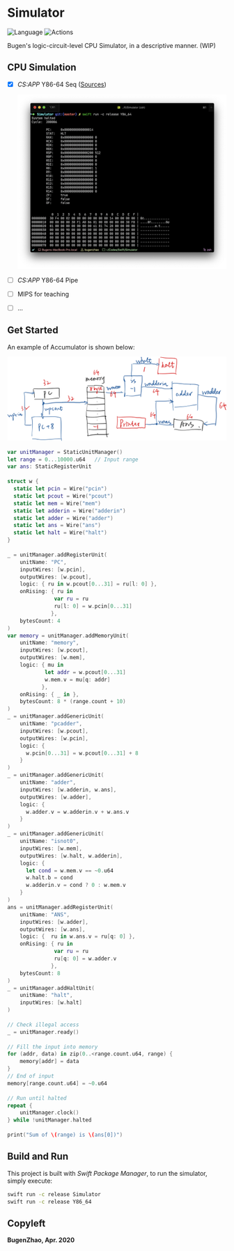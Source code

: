 # Simulator

![Language](https://img.shields.io/badge/Language-Swift%205.2-orange.svg)
![Actions](https://github.com/bugenzhao/Simulator/workflows/Simulator/badge.svg)

Bugen's logic-circuit-level CPU Simulator, in a descriptive manner. (WIP)

## CPU Simulation

- [x] *CS:APP* Y86-64 Seq ([Sources](Sources/Y86_64SeqLib))

  ![Y86_64Seq](Resources/Y86_64Seq.png)

- [ ] *CS:APP* Y86-64 Pipe

- [ ] MIPS for teaching

- [ ] ...

## Get Started
An example of Accumulator is shown below:

![Accumulator Circuit](Resources/accumulator.png)

```swift
var unitManager = StaticUnitManager()
let range = 0...10000.u64   // Input range
var ans: StaticRegisterUnit

struct w {
  static let pcin = Wire("pcin")
  static let pcout = Wire("pcout")
  static let mem = Wire("mem")
  static let adderin = Wire("adderin")
  static let adder = Wire("adder")
  static let ans = Wire("ans")
  static let halt = Wire("halt")
}

_ = unitManager.addRegisterUnit(
    unitName: "PC",
    inputWires: [w.pcin],
    outputWires: [w.pcout],
    logic: { ru in w.pcout[0...31] = ru[l: 0] },
    onRising: { ru in
               var ru = ru
               ru[l: 0] = w.pcin[0...31]
              },
    bytesCount: 4
)
var memory = unitManager.addMemoryUnit(
    unitName: "memory",
    inputWires: [w.pcout],
    outputWires: [w.mem],
    logic: { mu in
            let addr = w.pcout[0...31]
            w.mem.v = mu[q: addr]
           },
    onRising: { _ in },
    bytesCount: 8 * (range.count + 10)
)
_ = unitManager.addGenericUnit(
    unitName: "pcadder",
    inputWires: [w.pcout],
    outputWires: [w.pcin],
    logic: {
      w.pcin[0...31] = w.pcout[0...31] + 8
    }
)
_ = unitManager.addGenericUnit(
    unitName: "adder",
    inputWires: [w.adderin, w.ans],
    outputWires: [w.adder],
    logic: {
      w.adder.v = w.adderin.v + w.ans.v
    }
)
_ = unitManager.addGenericUnit(
    unitName: "isnot0",
    inputWires: [w.mem],
    outputWires: [w.halt, w.adderin],
    logic: {
      let cond = w.mem.v == ~0.u64
      w.halt.b = cond
      w.adderin.v = cond ? 0 : w.mem.v
    }
)
ans = unitManager.addRegisterUnit(
    unitName: "ANS",
    inputWires: [w.adder],
    outputWires: [w.ans],
    logic: {  ru in w.ans.v = ru[q: 0] },
    onRising: { ru in
               var ru = ru
               ru[q: 0] = w.adder.v
              },
    bytesCount: 8
)
_ = unitManager.addHaltUnit(
    unitName: "halt",
    inputWires: [w.halt]
)

// Check illegal access
_ = unitManager.ready()

// Fill the input into memory
for (addr, data) in zip(0..<range.count.u64, range) {
    memory[addr] = data
}
// End of input
memory[range.count.u64] = ~0.u64

// Run until halted
repeat {
    unitManager.clock()
} while !unitManager.halted

print("Sum of \(range) is \(ans[0])")
```
## Build and Run
This project is built with *Swift Package Manager*, to run the simulator, simply execute:

```bash
swift run -c release Simulator
swift run -c release Y86_64
```

## Copyleft

**BugenZhao, Apr. 2020**
